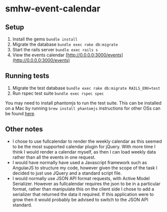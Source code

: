 # smhw-event-calendar

## Setup

1. Install the gems `bundle install`
2. Migrate the database `bundle exec rake db:migrate`
3. Start the rails server `bundle exec rails s`
4. View the events calendar [http://0.0.0.0:3000/events](http://0.0.0.0:3000/events)

## Running tests

1. Migrate the test database `bundle exec rake db:migrate RAILS_ENV=test`
2. Run rspec test suite `bundle exec rspec spec`

You may need to install phantomjs to run the test suite. This can be installed on a Mac by running `brew install phantomjs` instructions for other OSs can be found [here](https://github.com/teampoltergeist/poltergeist#installing-phantomjs).

## Other notes

- I chose to use fullcalendar to render the weekly calendar as this seemed to be the most supported calendar plugin for jQuery. With more time I think I would render a calendar myself, as then I can load weekly data rather than all the events in one request.
- I would have normally have used a Javascript framework such as AngularJS to structure my code, however given the scope of the task I decided to just use JQuery and a standard script file.
- I would normally use JSON API format requests, with Active Model Serializer. However as fullcalendar requires the json to be in a particular format, rather than manipulate this on the client side I chose to add a serializer that returned the data it required. If this application were to grow then it would probably be advised to switch to the JSON API standard.

